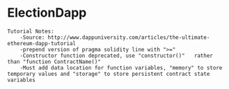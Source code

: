 # ElectionDapp

    Tutorial Notes:
        -Source: http://www.dappuniversity.com/articles/the-ultimate-ethereum-dapp-tutorial
        -prepend version of pragma solidity line with ">="
        -Constructor function deprecated, use "constructor()"   rather than "function ContractName()"
        -Must add data location for function variables, "memory" to store temporary values and "storage" to store persistent contract state variables
